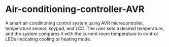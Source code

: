 # Air-conditioning-controller-AVR
A smart air conditioning control system using AVR microcontroller, temperature sensor, keypad, and LCD. The user sets a desired temperature, and the system compares it with the current room temperature to control LEDs indicating cooling or heating mode.
